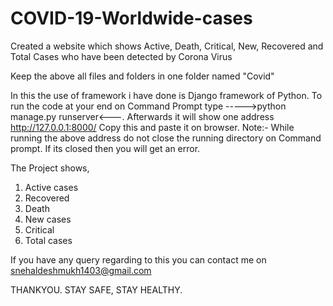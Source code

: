 # COVID-19-Worldwide-cases
Created a website which shows Active, Death, Critical, New, Recovered and Total Cases who have been detected by Corona Virus

Keep the above all files and folders in one folder named "Covid"

In this the use of framework i have done is Django framework of Python.
To run the code at your end on Command Prompt type ----->python manage.py runserver<---.
Afterwards it will show one address http://127.0.0.1:8000/ Copy this and paste it on browser. 
Note:- While running the above address do not close the running directory on Command prompt. If its closed then you will get an error.

The Project shows,
  1) Active cases
  2) Recovered
  3) Death
  4) New cases
  5) Critical
  6) Total cases

If you have any query regarding to this you can contact me on snehaldeshmukh1403@gmail.com
 
THANKYOU. STAY SAFE, STAY HEALTHY.
